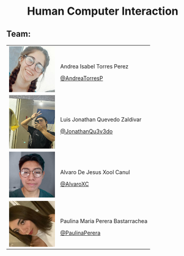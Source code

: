 <h1 align="center">
    <p align="center">Human Computer Interaction</p>
</h1>

## Team:
<table>
    <tbody>
        <tr>
            <td>
                <a href="https://github.com/AndreaTorresP">
                    <img src="img/imgAndrea.jpeg" width="120px" height="120px">
                </a>
            </td>
            <td>
                <p>Andrea Isabel Torres Perez</p>
                <a href="https://github.com/AndreaTorresP">@AndreaTorresP</a>
            </td>
        </tr>
        <tr>
            <td>
                <a href="https://github.com/JonathanQu3v3do">
                    <img src="img/imgJonathan.jpeg" width="120px" height="140px">
                </a>
            </td>
            <td>
                <p>Luis Jonathan Quevedo Zaldivar</p>
                <a href="https://github.com/JonathanQu3v3do">@JonathanQu3v3do</a>
            </td>
        </tr>
        <tr>
            <td>
                <a href="https://github.com/AlvaroXC">
                    <img src="img/imgAlvaro.jpg" width="120px" height="120px">
                </a>
            </td>
            <td>
                <p>Alvaro De Jesus Xool Canul</p>
                <a href="https://github.com/AlvaroXC">@AlvaroXC</a>
            </td>
        </tr>
        <tr>
            <td>
                <a href="https://github.com/PaulinaPerera">
                    <img src="img/imgPaulina.jpeg" width="120px" height="120px">
                </a>
            </td>
            <td>
                <p>Paulina Maria Perera Bastarrachea</p>
                <a href="https://github.com/PaulinaPerera">@PaulinaPerera</a>
            </td>
        </tr>
    </tbody>
</table>
